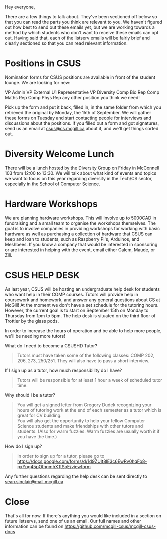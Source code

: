 Hey everyone,

There are a few things to talk about.
They've been sectioned off below so that you can read the parts you think are relevant to you.
We haven't figured out how best to send out these emails yet, but we are working towards a method by which students who don't want to receive these emails can opt out.
Having said that, each of the listserv emails will be fairly brief and clearly sectioned so that you can read relevant information.


# Positions in CSUS

Nomination forms for CSUS positions are available in front of the student lounge.
We are looking for new:

VP Admin
VP External
U1 Representative
VP Diversity
Comp Bio Rep
Comp Maths Rep
Comp Phys Rep
any other position you think we need!

Pick up the form and put it back, filled in, in the same folder from which you retrieved the original by Monday, the 15th of September.
We will gather these forms on Tuesday and start contacting people for interviews and discussions about the positions.
If you filled out a form and got signatures, send us an email at csus@cs.mcgill.ca about it, and we'll get things sorted out.


# Diversity Welcome Lunch

There will be a lunch hosted by the Diversity Group on Friday in McConnell 103 from 12:00 to 13:30. 
We will talk about what kind of events and topics we want to focus on this year regarding diversity in the Tech/CS sector, especially in the School of Computer Science.


# Hardware Workshops

We are planning hardware workshops.
This will involve up to 5000CAD in fundraising and a small team to organise the workshops themselves.
The goal is to involve companies in providing workshops for working with basic hardware as well as purchasing a collection of hardware that CSUS can keep and loan to students, such as Raspberry Pi's, Arduinos, and Meshbees.
If you know a company that would be interested in sponsoring or are interested in helping with the event, email either Calem, Maude, or Zili.


# CSUS HELP DESK

As last year, CSUS will be hosting an undergraduate help desk for students who want help in their COMP courses.
Tutors will provide help in coursework and homework, and answer any general questions about CS at McGill!
At the moment we don't have a set schedule for the tutoring hours.
However, the current goal is to start on September 15th on Monday to Thursday from 1pm to 5pm.
The help desk is situated on the third floor of Trottier by the glass pods.

In order to increase the hours of operation and be able to help more people, we'll be needing more tutors! 

What do I need to become a CSUSHD Tutor?
> Tutors must have taken some of the following classes: COMP 202, 206, 273, 250/251.  They will also have to pass a short interview.

If I sign up as a tutor, how much responsibility do I have? 
> Tutors will be responsible for at least 1 hour a week of scheduled tutor time.

Why should I be a tutor?
> You will get a signed letter from Gregory Dudek recognizing your hours of tutoring work at the end of each semester as a tutor which is great for CV building.  
You will also get the opportunity to help your fellow Computer Science students and make friendships with other tutors and students.
(Also for warm fuzzies.  Warm fuzzies are usually worth it if you have the time.)

How do I sign up?
> In order to sign up for a tutor, please go to https://docs.google.com/forms/d/1d9ZUIt8lE3c6EwRv0hqFo8-pxYpg45pOthqmhXTtSoE/viewform

Any further questions regarding the help desk can be sent directly to sean.sinclair@mail.mcgill.ca



# Close

That's all for now.
If there's anything you would like included in a section on future listservs, send one of us an email.
Our full names and other information can be found on https://github.com/mcgill-csus/mcgill-csus-docs

